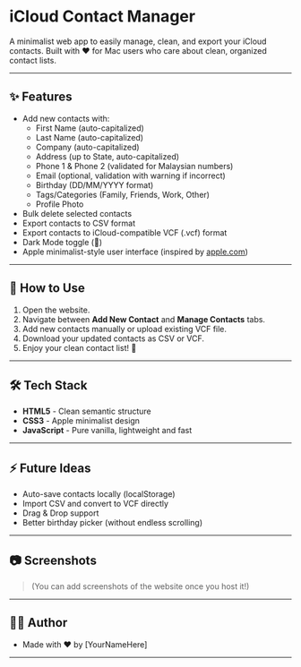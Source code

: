 # iCloud Contact Manager

A minimalist web app to easily manage, clean, and export your iCloud contacts.
Built with ❤️ for Mac users who care about clean, organized contact lists.

---

## ✨ Features

- Add new contacts with:
  - First Name (auto-capitalized)
  - Last Name (auto-capitalized)
  - Company (auto-capitalized)
  - Address (up to State, auto-capitalized)
  - Phone 1 & Phone 2 (validated for Malaysian numbers)
  - Email (optional, validation with warning if incorrect)
  - Birthday (DD/MM/YYYY format)
  - Tags/Categories (Family, Friends, Work, Other)
  - Profile Photo
- Bulk delete selected contacts
- Export contacts to CSV format
- Export contacts to iCloud-compatible VCF (.vcf) format
- Dark Mode toggle (🌙)
- Apple minimalist-style user interface (inspired by [apple.com](https://apple.com))

---

## 📄 How to Use

1. Open the website.
2. Navigate between **Add New Contact** and **Manage Contacts** tabs.
3. Add new contacts manually or upload existing VCF file.
4. Download your updated contacts as CSV or VCF.
5. Enjoy your clean contact list! 🚀

---

## 🛠 Tech Stack

- **HTML5** - Clean semantic structure
- **CSS3** - Apple minimalist design
- **JavaScript** - Pure vanilla, lightweight and fast

---

## ⚡ Future Ideas

- Auto-save contacts locally (localStorage)
- Import CSV and convert to VCF directly
- Drag & Drop support
- Better birthday picker (without endless scrolling)

---

## 📷 Screenshots

> (You can add screenshots of the website once you host it!)

---

## 👨‍💻 Author

- Made with ❤️ by [YourNameHere]

---
